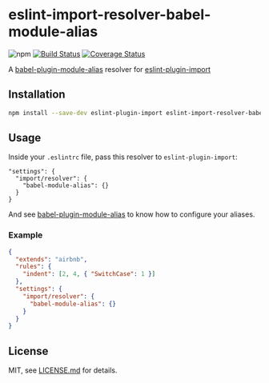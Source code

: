 # eslint-import-resolver-babel-module-alias
![npm][npm-version-image] [![Build Status][ci-image]][ci-url] [![Coverage Status][coverage-image]][coverage-url]

A [babel-plugin-module-alias][module-alias] resolver for [eslint-plugin-import][eslint-plugin-import]

## Installation

```sh
npm install --save-dev eslint-plugin-import eslint-import-resolver-babel-module-alias
```

## Usage

Inside your `.eslintrc` file, pass this resolver to `eslint-plugin-import`:
```
"settings": {
  "import/resolver": {
    "babel-module-alias": {}
  }
}
```

And see [babel-plugin-module-alias][module-alias] to know how to configure your aliases.

### Example

```json
{
  "extends": "airbnb",
  "rules": {
    "indent": [2, 4, { "SwitchCase": 1 }]
  },
  "settings": {
    "import/resolver": {
      "babel-module-alias": {}
    }
  }
}
```

## License

MIT, see [LICENSE.md](/LICENSE.md) for details.


[ci-image]: https://circleci.com/gh/tleunen/eslint-import-resolver-babel-module-alias.svg?style=shield
[ci-url]: https://circleci.com/gh/tleunen/eslint-import-resolver-babel-module-alias
[coverage-image]: https://codecov.io/gh/tleunen/eslint-import-resolver-babel-module-alias/branch/master/graph/badge.svg
[coverage-url]: https://codecov.io/gh/tleunen/eslint-import-resolver-babel-module-alias
[npm-version-image]: https://img.shields.io/npm/v/eslint-import-resolver-babel-module-alias.svg
[module-alias]: https://github.com/tleunen/babel-plugin-module-alias
[eslint-plugin-import]: https://github.com/benmosher/eslint-plugin-import
